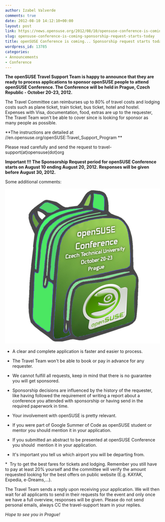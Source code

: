 ```yaml
---
author: Izabel Valverde
comments: true
date: 2012-08-10 14:12:10+00:00
layout: post
link: https://news.opensuse.org/2012/08/10/opensuse-conference-is-coming-sponsorship-request-starts-today/
slug: opensuse-conference-is-coming-sponsorship-request-starts-today
title: openSUSE Conference is coming... Sponsorship request starts today!
wordpress_id: 13785
categories:
- Announcements
- Conference
---
```


**The openSUSE Travel Support Team is happy to announce that they are ready to process applications to sponsor openSUSE people to attend openSUSE Conference. The Conference will be held in Prague, Czech Republic - October 20-23, 2012.**

The Travel Committee can reimburses up to 80% of travel costs and lodging costs such as plane ticket, train ticket, bus ticket, hotel and hostel. Expenses with Visa, documentation, food, extras are up to the requester, The Travel Team won't be able to cover since is looking for sponsor as many people as possible.

**The instructions are detailed at //en.opensuse.org/openSUSE:Travel_Support_Program **

Please read carefully and send the request to travel-support(at)opensuse(dot)org

**Important !!! The Sponsorship Request period for openSUSE Conference starts on August 10 ending August 20, 2012. Responses will be given before August 30, 2012.**

Some additional comments:

[![](/wp-content/uploads/2012/08/opensusebackpack1.png)](//news.opensuse.org/2012/08/10/opensuse-conference-is-coming-sponsorship-request-starts-today/opensusebackpack-2/)

* A clear and complete application is faster and easier to process.

* The Travel Team won't be able to book or pay in advance for any requester.

* We cannot fulfill all requests, keep in mind that there is no guarantee you will get sponsored.

* Sponsorship decisions are influenced by the history of the requester, like having followed the requirement of writing a report about a conference you attended with sponsorship or having send in the required paperwork in time.

* Your involvement with openSUSE is pretty relevant.

* If you were part of Google Summer of Code as openSUSE student or mentor you should mention it in your application.

* If you submitted an abstract to be presented at openSUSE Conference you should  mention it in your application.

* It's important you tell us which airport you will be departing from.

*  Try to get the best fares for tickets and lodging. Remember you still have to pay at least 20% yourself and the committee will verify the amount requested looking for the best offers on public website (E.g. KAYAK, Expedia, e-Dreams,...).

The Travel Team sends a reply upon receiving your application. We will then wait for all applicants to send in their requests for the event and only once we have a full overview, responses will be given. Please do not send personal emails, always CC the travel-support team in your replies.

_Hope to see you in Prague!_
